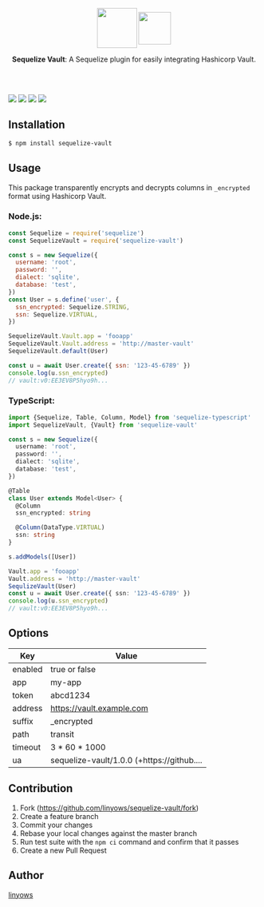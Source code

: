 <p align="center"><a href="http://docs.sequelizejs.com/"><img src="https://polidog.jp/images/sequelize.png" height="80" align="middle"></a> <a href="https://www.vaultproject.io/"><img src="https://s3.amazonaws.com/hashicorp-marketing-web-assets/brand/Vault_PrimaryLogo_FullColor.HkwAATB6e.svg" height="65" align="middle"></a></p>

<p align="center"><strong>Sequelize Vault</strong>: A Sequelize plugin for easily integrating Hashicorp Vault.</p> <br> <br>

<a href="https://www.npmjs.com/package/sequelize-vault" title="npm"><img src="http://img.shields.io/npm/v/sequelize-vault.svg?style=flat-square"></a>
<a href="https://travis-ci.org/linyows/sequelize-vault" title="travis"><img src="https://img.shields.io/travis/linyows/sequelize-vault.svg?style=flat-square"></a>
<a href="https://coveralls.io/github/linyows/sequelize-vault" title="coveralls"><img src="https://img.shields.io/coveralls/linyows/sequelize-vault.svg?style=flat-square"></a>
<a href="https://github.com/linyows/sequelize-vault/blob/master/LICENSE" title="MIT License"><img src="https://img.shields.io/badge/license-MIT-blue.svg?style=flat-square"></a>

Installation
------------

```sh
$ npm install sequelize-vault
```

Usage
-----

This package transparently encrypts and decrypts columns in `_encrypted` format using Hashicorp Vault.

### Node.js:

```js
const Sequelize = require('sequelize')
const SequelizeVault = require('sequelize-vault')

const s = new Sequelize({
  username: 'root',
  password: '',
  dialect: 'sqlite',
  database: 'test',
})
const User = s.define('user', {
  ssn_encrypted: Sequelize.STRING,
  ssn: Sequelize.VIRTUAL,
})

SequelizeVault.Vault.app = 'fooapp'
SequelizeVault.Vault.address = 'http://master-vault'
SequelizeVault.default(User)

const u = await User.create({ ssn: '123-45-6789' })
console.log(u.ssn_encrypted)
// vault:v0:EE3EV8P5hyo9h...
```

### TypeScript:

```ts
import {Sequelize, Table, Column, Model} from 'sequelize-typescript'
import SequelizeVault, {Vault} from 'sequelize-vault'

const s = new Sequelize({
  username: 'root',
  password: '',
  dialect: 'sqlite',
  database: 'test',
})

@Table
class User extends Model<User> {
  @Column
  ssn_encrypted: string

  @Column(DataType.VIRTUAL)
  ssn: string
}

s.addModels([User])

Vault.app = 'fooapp'
Vault.address = 'http://master-vault'
SequlizeVault(User)
const u = await User.create({ ssn: '123-45-6789' })
console.log(u.ssn_encrypted)
// vault:v0:EE3EV8P5hyo9h...
```

Options
-------

Key     | Value
---     | ---
enabled | true or false
app     | my-app
token   | abcd1234
address | https://vault.example.com
suffix  | \_encrypted
path    | transit
timeout | 3 * 60 * 1000
ua | sequelize-vault/1.0.0 (+https://github....

Contribution
------------

1. Fork (https://github.com/linyows/sequelize-vault/fork)
1. Create a feature branch
1. Commit your changes
1. Rebase your local changes against the master branch
1. Run test suite with the `npm ci` command and confirm that it passes
1. Create a new Pull Request

Author
------

[linyows](https://github.com/linyows)

